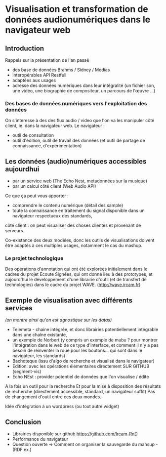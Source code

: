 # Visualisation et transformation de données audionumériques dans le navigateur web

## Introduction

Rappels sur la présentation de l'an passé
* des base de données Brahms / Sidney / Medias
* interopérables API Restfull
* adaptées aux usages
* adresse des données numériques dans leur intégralité (un fichier son, une vidéo, une biographie de compositeur, un parcours de l'œuvre ...)

<!-- Sidney" spécifique pour la conservation des œuvres ircam de musique mixte -->

### Des bases de données numériques vers l'exploitation des données

On s'interesse à des des flux audio / video que l'on va les manipuler côté client, ie. dans la navigateur web.
Le navigateur :
* outil de consultation
* outil d'édition, outil de travail des données (et outil de partage de connaissance, d'expérimentation)

## Les données (audio)numériques accessibles aujourdhui

* par un service web (The Echo Nest, metadonnées sur la musique)
* par un calcul côté client (Web Audio API)

Ce que ça peut vous apporter :
* comprendre le contenu numérique (détail des sample)
* toute la connaissance en traitement du signal disponible dans un navigateur respectueux des standards,

côté client : on peut visualiser des choses clientes et provenant de serveurs.

Co-existance des deux modèles, donc les outils de visualisations doivent être adaptés à ces multiples usages, notamment le cas du mashup.

### Le projet technologique

Des opérations d'annotation qui ont été explorées initialement dans le cadres du projet Ecoute Signées, qui ont donné lieu à des prototypes,
et aujourd'hui le développement d'une librairie d'outil (et de transfert de technologies) dans le cadre du projet WAVE. (http://wave.ircam.fr)


## Exemple de visualisation avec différents services
_(on montre ainsi qu'on est agnostique sur les datas)_

- Telemeta - chaine intégrée, et donc librairies potentiellement intégrable dans une chaîne existante,
- un exemple de Norbert (y compris un exemple de mubu ? pour montrer l'intégration dans le web de ce type d'interface, et comment il n'y a pas besoin de réinventer la roue pour les boutons... qui sont dans le navigateur, les standards)
- Bachoteque (issu d'algo de recherche et visualisé dans le navigateur)
- Edition: avec les opérations élémentaires directement SUR GITHUB (segment-vis)
- Echo NEst : provider potentiel de données que l'on visualise / édite

A la fois un outil pour la recherche
Et pour la mise à disposition des résultats de recherche (directement accessible, standard, un navigateur suffit)
Pas de changement d'outil entre ces deux mondes.

Idée d'intégration à un wordpress (ou tout autre widget)

## Conclusion

* Librairies disponible sur github https://github.com/Ircam-RnD
* Performance du navigateur
* Question ouverte => Comment on organiser la sauvegarde du mahsup - (RDF ex.)
